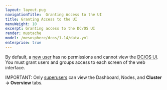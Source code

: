 ```yaml
---
layout: layout.pug
navigationTitle:  Granting Access to the UI
title: Granting Access to the UI
menuWeight: 10
excerpt: Granting access to the DC/OS UI
render: mustache
model: /mesosphere/dcos/1.14/data.yml
enterprise: true
---
```

<!-- The source repository for this topic is https://github.com/dcos/dcos-docs-site -->


By default, a [new user](/mesosphere/dcos/1.14/security/ent/users-groups/) has no permissions and cannot view the [DC/OS UI](/mesosphere/dcos/1.14/gui/). You must grant users and groups access to each screen of the web interface.

<p class="message--important"><stribg>IMPORTANT: </strong> Only <a href="/1.14/security/ent/perms-reference/#superuser">superusers</a> can view the Dashboard, Nodes, and <strong>Cluster -> Overview</strong> tabs.</p>
